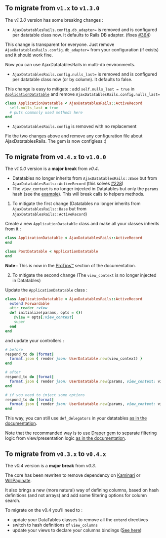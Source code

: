 ## To migrate from `v1.x` to `v1.3.0`

The *v1.3.0* version has some breaking changes :

* `AjaxDatatablesRails.config.db_adapter=` is removed and is configured per datatable class now. It defaults to Rails DB adapter. (fixes [#364](https://github.com/jbox-web/ajax-datatables-rails/issues/364))

This change is transparent for everyone. Just remove `AjaxDatatablesRails.config.db_adapter=` from your configuration (if exists) and it should work fine.

Now you can use AjaxDatatablesRails in multi-db environments.

* `AjaxDatatablesRails.config.nulls_last=` is removed and is configured per datatable class now (or by column). It defaults to false.

This change is easy to mitigate : add `self.nulls_last = true` in [`ApplicationDatatable`](https://github.com/jbox-web/ajax-datatables-rails#create-a-master-parent-class-easy) and remove `AjaxDatatablesRails.config.nulls_last=`

```ruby
class ApplicationDatatable < AjaxDatatablesRails::ActiveRecord
  self.nulls_last = true
  # puts commonly used methods here
end
```

* `AjaxDatatablesRails.config` is removed with no replacement

Fix the two changes above and remove any configuration file about AjaxDatatablesRails. The gem is now configless :)

## To migrate from `v0.4.x` to `v1.0.0`

The *v1.0.0* version is a **major break** from *v0.4*.

* Datatables no longer inherits from `AjaxDatatablesRails::Base` but from `AjaxDatatablesRails::ActiveRecord` (this solves [#228](https://github.com/jbox-web/ajax-datatables-rails/issues/228))
* The `view_context` is no longer injected in Datatables but only the `params` hash (see the [example](#4-setup-the-controller-action)). This will break calls to helpers methods.

1) To mitigate the first change (Datatables no longer inherits from `AjaxDatatablesRails::Base` but from `AjaxDatatablesRails::ActiveRecord`)

Create a new `ApplicationDatatable` class and make all your classes inherits from it :

```ruby
class ApplicationDatatable < AjaxDatatablesRails::ActiveRecord
end

class PostDatatable < ApplicationDatatable
end
```

**Note :** This is now in the [ProTips™](https://github.com/jbox-web/ajax-datatables-rails#protips) section of the documentation.

2) To mitigate the second change (The `view_context` is no longer injected in Datatables)

Update the `ApplicationDatatable` class :

```ruby
class ApplicationDatatable < AjaxDatatablesRails::ActiveRecord
  extend Forwardable
  attr_reader :view
  def initialize(params, opts = {})
    @view = opts[:view_context]
    super
  end
end
```

and update your controllers :

```ruby
# before
respond_to do |format|
  format.json { render json: UserDatatable.new(view_context) }
end

# after
respond_to do |format|
  format.json { render json: UserDatatable.new(params, view_context: view_context) }
end

# if you need to inject some options
respond_to do |format|
  format.json { render json: UserDatatable.new(params, view_context: view_context, my: 'options') }
end
```

This way, you can still use `def_delegators` in your datatables [as in the documentation](https://github.com/jbox-web/ajax-datatables-rails#using-view-helpers).

Note that the recommanded way is to use [Draper gem](https://github.com/drapergem/draper) to separate filtering logic from view/presentation logic [as in the documentation](https://github.com/jbox-web/ajax-datatables-rails#using-view-decorators).

## To migrate from `v0.3.x` to `v0.4.x`

The *v0.4* version is a **major break** from *v0.3*.

The core has been rewriten to remove dependency on [Kaminari](https://github.com/kaminari/kaminari) or [WillPaginate](https://github.com/mislav/will_paginate).

It also brings a new (more natural) way of defining columns, based on hash definitions (and not arrays) and add some filtering options for column search.

To migrate on the v0.4 you'll need to :

* update your DataTables classes to remove all the `extend` directives
* switch to hash definitions of `view_columns`
* update your views to declare your columns bindings ([See here](https://github.com/jbox-web/ajax-datatables-rails#5-wire-up-the-javascript))
